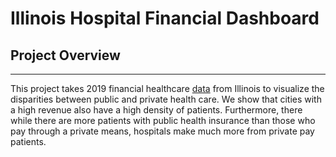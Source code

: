# Illinois Hospital Financial Dashboard
## Project Overview
___
This project takes 2019 financial healthcare [data](https://figshare.com/articles/dataset/Illinois_Hospital_Financial_Data/8018555/1) from Illinois to visualize the disparities between public and private health care. We show that cities with a high revenue also have a high density of patients. Furthermore, there while there are more patients with public health insurance than those who pay through a private means, hospitals make much more from private pay patients. 


